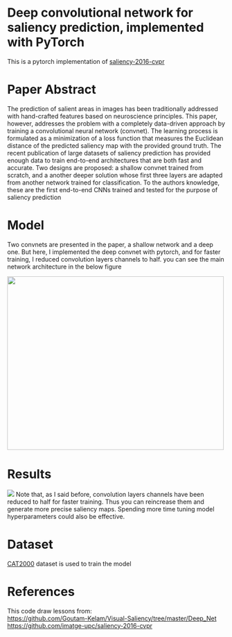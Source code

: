 # Deep convolutional network for saliency prediction, implemented with PyTorch
This is a pytorch implementation of [saliency-2016-cvpr ](https://arxiv.org/abs/1603.00845) 



# Paper Abstract
The prediction of salient areas in images has been traditionally addressed with hand-crafted features based on neuroscience principles. This paper, however, addresses the problem with a completely data-driven approach by training a convolutional neural network (convnet). The learning process is formulated as a minimization of a loss function that measures the Euclidean distance of the predicted saliency map with the provided ground truth. The recent publication of large datasets of saliency prediction has provided enough data to train end-to-end architectures that are both fast and accurate. Two designs are proposed: a shallow convnet trained from scratch, and a another deeper solution whose first three layers are adapted from another network trained for classification. To the authors knowledge, these are the first end-to-end CNNs trained and tested for the purpose of saliency prediction



# Model
Two convnets are presented in the paper, a shallow network and a deep one. But here, I implemented the deep convnet with pytorch, and for faster training, I reduced convolution layers channels to half. you can see the main network architecture in the below figure

 <img src="https://raw.githubusercontent.com/imatge-upc/saliency-2016-cvpr/master/figs/deep.png" width="500" height="400" class="centerImage">
 

# Results
![](https://github.com/hoseinAzdmlki/saliency-pytorch/blob/master/results/im1.png)
Note that, as I said before, convolution layers channels have been reduced to half for faster training. Thus you can reincrease them and generate more precise saliency maps. Spending more time tuning model hyperparameters could also be effective.


# Dataset
[CAT2000](http://saliency.mit.edu/results_cat2000.html) dataset is used to train the model


# References 
This code draw lessons from:<br>
https://github.com/Goutam-Kelam/Visual-Saliency/tree/master/Deep_Net<br>
https://github.com/imatge-upc/saliency-2016-cvpr
